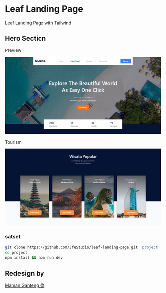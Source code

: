 # Leaf Landing Page

Leaf Landing Page with Tailwind

## Hero Section

Preview 

![leaf](/public/preview/preview-1.png)

Tourism

![leaf](/public/preview/preview-2.png)

### satset

```bash
git clone https://github.com/JfeStudio/leaf-landing-page.git 'project'
cd project
npm install && npm run dev
```

## Redesign by

[Maman Ganteng 😎](https://github.com/JfeStudio).
